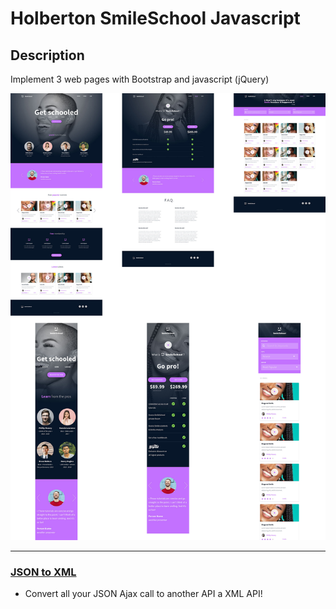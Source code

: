 # Holberton SmileSchool Javascript

## Description

Implement 3 web pages with Bootstrap and javascript (jQuery)

<p align="center"><img src="https://github.com/felipesv/holberton-smiling-school/blob/master/mockup.jpg" alt="mockup"></a></p>

---


### [JSON to XML](./xml-scripts.js)

* Convert all your JSON Ajax call to another API a XML API!
